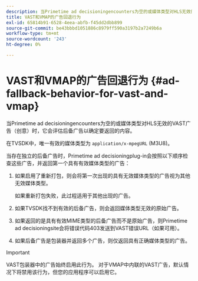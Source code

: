 ```yaml
---
description: 当Primetime ad decisioningencounters为空的或媒体类型对HLS无效的VAST广告（创意）时，它会评估后备广告以确定要返回的内容。
title: VAST和VMAP的广告回退行为
exl-id: 65814b91-6528-4eea-abfb-f45dd2dbb899
source-git-commit: be43bbbd1051886c8979ff590a3197b2a7249b6a
workflow-type: tm+mt
source-wordcount: '243'
ht-degree: 0%

---
```


# VAST和VMAP的广告回退行为 {#ad-fallback-behavior-for-vast-and-vmap}

当Primetime ad decisioningencounters为空的或媒体类型对HLS无效的VAST广告（创意）时，它会评估后备广告以确定要返回的内容。

<!--<a id="section_9F60AF00CE9645848EAAF8C06A9E426B"></a>-->

在TVSDK中，唯一有效的媒体类型为 `application/x-mpegURL` (M3U8)。

当存在独立的后备广告时，Primetime ad decisioningplug-in会按照以下顺序检查这些广告，并返回第一个具有有效媒体类型的广告：

1. 如果启用了重新打包，则会将第一次出现的具有无效媒体类型的广告视为其他无效媒体类型。

   如果重新打包失败，此过程适用于其他出现的广告。
1. 如果TVSDK找不到有效的后备广告，则会返回媒体类型无效的原始广告。
1. 如果返回的是具有有效MIME类型的后备广告而不是原始广告，则Primetime ad decisioningsite会将错误代码403发送到VAST错误URL（如果可用）。
1. 如果后备广告是包装器并返回多个广告，则仅返回具有正确媒体类型的广告。

>[!IMPORTANT]
>
>VAST包装器中的广告始终启用此行为。 对于VMAP中内联的VAST广告，默认情况下将禁用该行为，但您的应用程序可以启用它。
